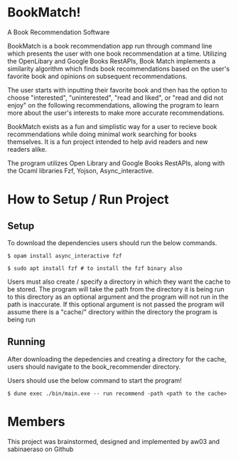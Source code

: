# BookMatch!

A Book Recommendation Software

BookMatch is a book recommendation app run through command line which presents the user with one book recommendation at a time.
Utilizing the OpenLibary and Google Books RestAPIs, Book Match implements a similarity algorithm which finds book recommendations based on the user's favorite book and opinions on subsequent recommendations.

The user starts with inputting their favorite book and then has the option to choose "interested", "uninterested", "read and liked", or "read and did not enjoy" on the following recommendations, 
allowing the program to learn more about the user's interests to make more accurate recommendations.

BookMatch exists as a fun and simplistic way for a user to recieve book recommendations while doing minimal work searching for books themselves. It is a fun project intended to help avid readers and new readers alike. 

The program utilizes Open Library and Google Books RestAPIs, along with the Ocaml libraries Fzf, Yojson, Async_interactive. 

# How to Setup / Run Project

## Setup

To download the dependencies users should run the below commands.

```
$ opam install async_interactive fzf
```

```
$ sudo apt install fzf # to install the fzf binary also
```

Users must also create / specify a directory in which they want the cache to be stored. The program will take the path from the directory it is being run to this directory as an optional argument and the program will not run in the path is inaccurate. If this optional argument is not passed the program will assume there is a "cache/" directory within the directory the program is being run

## Running

After downloading the depedencies and creating a directory for the cache, users should navigate to the book_recommender directory.

Users should use the below command to start the program!

```
$ dune exec ./bin/main.exe -- run recommend -path <path to the cache>
```

# Members

This project was brainstormed, designed and implemented by aw03 and sabinaeraso on Github